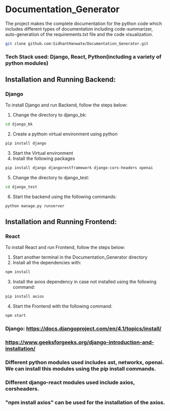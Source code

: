 # Documentation_Generator
The project makes the complete documentation for the python code which includes different types of documentation including code-summarizer, auto-generation of the requirements.txt file and the code visualization. 

``` bash
git clone github.com:SidhantHanwate/Documentation_Generator.git
```

### Tech Stack used: Django, React, Python(including a variety of python modules)

## Installation and Running Backend: 
### Django
To install Django and run Backend, follow the steps below:
1. Change the directory to django_bk:
``` bash
cd django_bk
```
2. Create a pythoin virtual environment using
    python
``` bash
pip install django
```
3. Start the Virtual environment
4. Install the following packages
``` bash
pip install django djangorestframework django-cors-headers openai
```
5. Change the directory to django_test:
``` bash
cd django_test
```
6. Start the backend using the following commands:
``` bash
python manage.py runserver
```


## Installation and Running Frontend:
### React
To install React and run Frontend, follow the steps below:
1. Start another terminal in the Documentation_Generator directory
2. Install all the dependencies with:
``` bash
npm install
```
3. Install the axios dependency in case not installed using the following command:
``` bash
pip install axios
```
4. Start the Frontend with the following command:
``` bash
npm start
```

### Django: https://docs.djangoproject.com/en/4.1/topics/install/
### https://www.geeksforgeeks.org/django-introduction-and-installation/ 


### Different python modules used includes ast, networkx, openai. We can install this modules using the pip install commands. 

### Different django-react modules used include axios, corsheaders. 
### "npm install axios" can be used for the installation of the axios.

